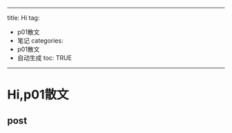  
---
title: Hi
tag: 
- p01散文 
- 笔记
categories:
- p01散文 
- 自动生成
toc: TRUE
---
 
<h1 id="hip01散文">Hi,p01散文</h1>
<h2 id="post">post</h2>
